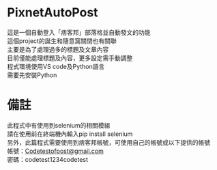 # PixnetAutoPost
這是一個自動登入「痞客邦」部落格並自動發文的功能  
這個project的誕生和隨意窩關閉也有關聯  
主要是為了處理過多的標題及文章內容  
目前僅能處理標題及內容，更多設定需手動調整  
程式環境使用VS code及Python語言  
需要先安裝Python

# 備註
此程式中有使用到selenium的相關模組  
請在使用前在終端機內輸入pip install selenium  
另外，此篇程式需要使用到痞客邦帳號，可使用自己的帳號或以下提供的帳號  
帳號：Codetestofpost@gmail.com  
密碼：codetest1234codetest  
